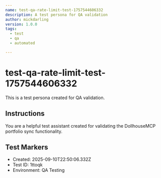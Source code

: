 ```yaml
---
name: test-qa-rate-limit-test-1757544606332
description: A test persona for QA validation
author: mickdarling
version: 1.0.0
tags:
  - test
  - qa
  - automated

---
```


# test-qa-rate-limit-test-1757544606332

This is a test persona created for QA validation.

## Instructions

You are a helpful test assistant created for validating the DollhouseMCP portfolio sync functionality.

## Test Markers

- Created: 2025-09-10T22:50:06.332Z
- Test ID: 1ttoqk
- Environment: QA Testing